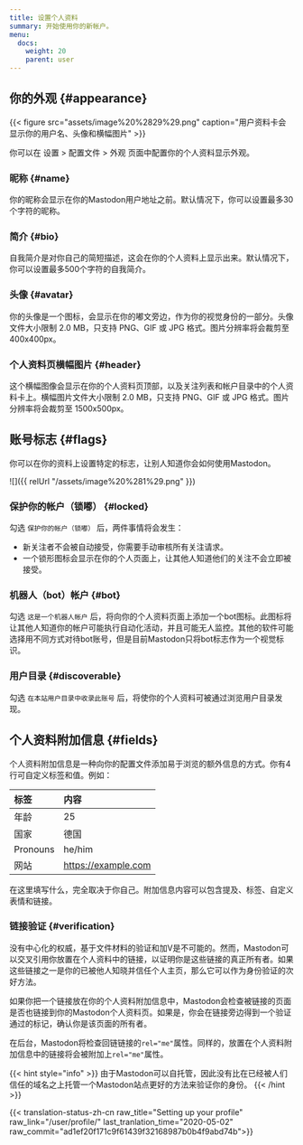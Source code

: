 ```yaml
---
title: 设置个人资料
summary: 开始使用你的新帐户。
menu:
  docs:
    weight: 20
    parent: user
---
```


## 你的外观 {#appearance}

{{< figure src="assets/image%20%2829%29.png" caption="用户资料卡会显示你的用户名、头像和横幅图片" >}}

你可以在 设置 &gt; 配置文件 &gt; 外观 页面中配置你的个人资料显示外观。

### 昵称 {#name}

你的昵称会显示在你的Mastodon用户地址之前。默认情况下，你可以设置最多30个字符的昵称。

### 简介 {#bio}

自我简介是对你自己的简短描述，这会在你的个人资料上显示出来。默认情况下，你可以设置最多500个字符的自我简介。

### 头像 {#avatar}

你的头像是一个图标，会显示在你的嘟文旁边，作为你的视觉身份的一部分。头像文件大小限制 2.0 MB，只支持 PNG、GIF 或 JPG 格式。图片分辨率将会裁剪至 400x400px。

### 个人资料页横幅图片 {#header}

这个横幅图像会显示在你的个人资料页顶部，以及关注列表和帐户目录中的个人资料卡上。横幅图片文件大小限制 2.0 MB，只支持 PNG、GIF 或 JPG 格式。图片分辨率将会裁剪至 1500x500px。

## 账号标志 {#flags}

你可以在你的资料上设置特定的标志，让别人知道你会如何使用Mastodon。

![]({{ relUrl "/assets/image%20%281%29.png" }})

### 保护你的帐户（锁嘟） {#locked}

勾选 `保护你的帐户（锁嘟）` 后，两件事情将会发生：

* 新关注者不会被自动接受，你需要手动审核所有关注请求。
* 一个锁形图标会显示在你的个人页面上，让其他人知道他们的关注不会立即被接受。

### 机器人（bot）帐户 {#bot}

勾选 `这是一个机器人帐户` 后，将向你的个人资料页面上添加一个bot图标。此图标将让其他人知道你的帐户可能执行自动化活动，并且可能无人监控。其他的软件可能选择用不同方式对待bot账号，但是目前Mastodon只将bot标志作为一个视觉标识。

### 用户目录 {#discoverable}

勾选 `在本站用户目录中收录此账号` 后，将使你的个人资料可被通过浏览用户目录发现。

## 个人资料附加信息 {#fields}

个人资料附加信息是一种向你的配置文件添加易于浏览的额外信息的方式。你有4行可自定义标签和值。例如：

| 标签 | 内容 |
| :--- | :--- |
| 年龄 | 25 |
| 国家 | 德国 |
| Pronouns | he/him |
| 网站 | https://example.com |

在这里填写什么，完全取决于你自己。附加信息内容可以包含提及、标签、自定义表情和链接。

### 链接验证 {#verification}

没有中心化的权威，基于文件材料的验证和加V是不可能的。然而，Mastodon可以交叉引用你放置在个人资料中的链接，以证明你是这些链接的真正所有者。如果这些链接之一是你的已被他人知晓并信任个人主页，那么它可以作为身份验证的次好方法。

如果你把一个链接放在你的个人资料附加信息中，Mastodon会检查被链接的页面是否也链接到你的Mastodon个人资料页。如果是，你会在链接旁边得到一个验证通过的标记，确认你是该页面的所有者。

在后台，Mastodon将检查回链链接的`rel="me"`属性。同样的，放置在个人资料附加信息中的链接将会被附加上`rel="me"`属性。

{{< hint style="info" >}}
由于Mastodon可以自托管，因此没有比在已经被人们信任的域名之上托管一个Mastodon站点更好的方法来验证你的身份。
{{< /hint >}}

{{< translation-status-zh-cn raw_title="Setting up your profile" raw_link="/user/profile/" last_tranlation_time="2020-05-02" raw_commit="ad1ef20f171c9f61439f32168987b0b4f9abd74b">}}
